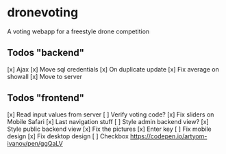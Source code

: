 # dronevoting
A voting webapp for a freestyle drone competition

## Todos "backend"
[x] Ajax
[x] Move sql credentials
[x] On duplicate update
[x] Fix average on showall
[x] Move to server

## Todos "frontend"
[x] Read input values from server
[ ] Verify voting code?
[x] Fix sliders on Mobile Safari
[x] Last navigation stuff
[ ] Style admin backend view?
[x] Style public backend view
[x] Fix the pictures
[x] Enter key
[ ] Fix mobile design
[x] Fix desktop design
[ ] Checkbox https://codepen.io/artyom-ivanov/pen/ggQaLV
